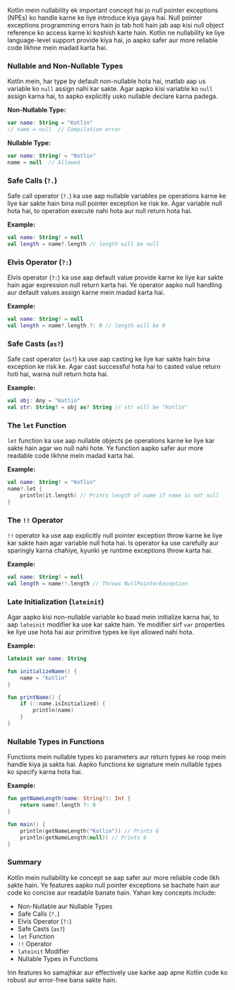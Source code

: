 Kotlin mein nullability ek important concept hai jo null pointer exceptions (NPEs) ko handle karne ke liye introduce kiya gaya hai. Null pointer exceptions programming errors hain jo tab hoti hain jab aap kisi null object reference ko access karne ki koshish karte hain. Kotlin ne nullability ke liye language-level support provide kiya hai, jo aapko safer aur more reliable code likhne mein madad karta hai.

### Nullable and Non-Nullable Types

Kotlin mein, har type by default non-nullable hota hai, matlab aap us variable ko `null` assign nahi kar sakte. Agar aapko kisi variable ko `null` assign karna hai, to aapko explicitly usko nullable declare karna padega.

**Non-Nullable Type:**
```kotlin
var name: String = "Kotlin"
// name = null  // Compilation error
```

**Nullable Type:**
```kotlin
var name: String? = "Kotlin"
name = null  // Allowed
```

### Safe Calls (`?.`)

Safe call operator (`?.`) ka use aap nullable variables pe operations karne ke liye kar sakte hain bina null pointer exception ke risk ke. Agar variable null hota hai, to operation execute nahi hota aur null return hota hai.

**Example:**
```kotlin
val name: String? = null
val length = name?.length // length will be null
```

### Elvis Operator (`?:`)

Elvis operator (`?:`) ka use aap default value provide karne ke liye kar sakte hain agar expression null return karta hai. Ye operator aapko null handling aur default values assign karne mein madad karta hai.

**Example:**
```kotlin
val name: String? = null
val length = name?.length ?: 0 // length will be 0
```

### Safe Casts (`as?`)

Safe cast operator (`as?`) ka use aap casting ke liye kar sakte hain bina exception ke risk ke. Agar cast successful hota hai to casted value return hoti hai, warna null return hota hai.

**Example:**
```kotlin
val obj: Any = "Kotlin"
val str: String? = obj as? String // str will be "Kotlin"
```

### The `let` Function

`let` function ka use aap nullable objects pe operations karne ke liye kar sakte hain agar wo null nahi hote. Ye function aapko safer aur more readable code likhne mein madad karta hai.

**Example:**
```kotlin
val name: String? = "Kotlin"
name?.let {
    println(it.length) // Prints length of name if name is not null
}
```

### The `!!` Operator

`!!` operator ka use aap explicitly null pointer exception throw karne ke liye kar sakte hain agar variable null hota hai. Is operator ka use carefully aur sparingly karna chahiye, kyunki ye runtime exceptions throw karta hai.

**Example:**
```kotlin
val name: String? = null
val length = name!!.length // Throws NullPointerException
```

### Late Initialization (`lateinit`)

Agar aapko kisi non-nullable variable ko baad mein initialize karna hai, to aap `lateinit` modifier ka use kar sakte hain. Ye modifier sirf `var` properties ke liye use hota hai aur primitive types ke liye allowed nahi hota.

**Example:**
```kotlin
lateinit var name: String

fun initializeName() {
    name = "Kotlin"
}

fun printName() {
    if (::name.isInitialized) {
        println(name)
    }
}
```

### Nullable Types in Functions

Functions mein nullable types ko parameters aur return types ke roop mein handle kiya ja sakta hai. Aapko functions ke signature mein nullable types ko specify karna hota hai.

**Example:**
```kotlin
fun getNameLength(name: String?): Int {
    return name?.length ?: 0
}

fun main() {
    println(getNameLength("Kotlin")) // Prints 6
    println(getNameLength(null)) // Prints 0
}
```

### Summary

Kotlin mein nullability ke concept se aap safer aur more reliable code likh sakte hain. Ye features aapko null pointer exceptions se bachate hain aur code ko concise aur readable banate hain. Yahan key concepts include:

- Non-Nullable aur Nullable Types
- Safe Calls (`?.`)
- Elvis Operator (`?:`)
- Safe Casts (`as?`)
- `let` Function
- `!!` Operator
- `lateinit` Modifier
- Nullable Types in Functions

Inn features ko samajhkar aur effectively use karke aap apne Kotlin code ko robust aur error-free bana sakte hain.